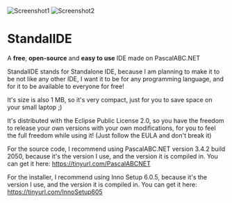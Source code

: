 ![Screenshot1](https://user-images.githubusercontent.com/81249219/232089257-9c4dfeec-28e5-461c-9bbd-59b8a5c2a6ff.png)
![Screenshot2](https://github.com/MichaelAgarkov/StandalIDE/assets/81249219/86fadfce-5a89-413c-b0fa-19e5a1d3d135)
# StandalIDE
A **free**, **open-source** and **easy to use** IDE made on PascalABC.NET

StandalIDE stands for Standalone IDE, because I am planning to make it to be not like any other IDE, I want it to be for any programming language, and for it to be available to everyone for free!

It's size is also 1 MB, so it's very compact, just for you to save space on your small laptop ;)

It's distributed with the Eclipse Public License 2.0, so you have the freedom to release your own versions with your own modifications, for you to feel the full freedom while using it! (Just follow the EULA and don't break it)

For the source code, I recommend using PascalABC.NET version 3.4.2 build 2050, because it's the version I use, and the version it is compiled in. You can get it here: https://tinyurl.com/PascalABCNET

For the installer, I recommend using Inno Setup 6.0.5, because it's the version I use, and the version it is compiled in. You can get it here: https://tinyurl.com/InnoSetup605
